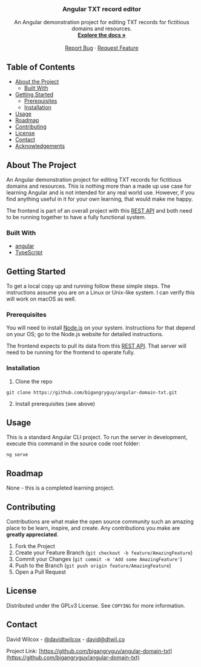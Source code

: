 <!-- PROJECT LOGO -->
<p align="center">
    <h3 align="center">Angular TXT record editor</h3>
  <p align="center">
    An Angular demonstration project for editing TXT records for fictitious domains and resources.
    <br />
    <a href="https://github.com/bigangryguy/angular-domain-txt"><strong>Explore the docs »</strong></a>
    <br />
    <br />
    <a href="https://github.com/bigangryguy/angular-domain-txt/issues">Report Bug</a>
    ·
    <a href="https://github.com/bigangryguy/angular-domain-txt/issues">Request Feature</a>
  </p>
</p>

<!-- TABLE OF CONTENTS -->
## Table of Contents

* [About the Project](#about-the-project)
  * [Built With](#built-with)
* [Getting Started](#getting-started)
  * [Prerequisites](#prerequisites)
  * [Installation](#installation)
* [Usage](#usage)
* [Roadmap](#roadmap)
* [Contributing](#contributing)
* [License](#license)
* [Contact](#contact)
* [Acknowledgements](#acknowledgements)



<!-- ABOUT THE PROJECT -->
## About The Project
An Angular demonstration project for editing TXT records for fictitious domains and resources. 
This is nothing more than a made up use case for learning Angular and is not intended for any real world use. However, 
if you find anything useful in it for your own learning, that would make me happy.

The frontend is part of an overall project with this [REST API](https://github.com/bigangryguy/flask-domain-txt) and both
need to be running together to have a fully functional system.


### Built With

* [angular](https://angular.io/)
* [TypeScript](https://www.typescriptlang.org/)


<!-- GETTING STARTED -->
## Getting Started

To get a local copy up and running follow these simple steps. The instructions assume you are on a
Linux or Unix-like system. I can verify this will work on macOS as well.

### Prerequisites

You will need to install [Node.js](https://nodejs.org/en/) on your system. Instructions for that depend on your OS; go
to the Node.js website for detailed instructions.

The frontend expects to pull its data from this [REST API](https://github.com/bigangryguy/flask-domain-txt). That server will
need to be running for the frontend to operate fully.

### Installation

1. Clone the repo
```shell script
git clone https://github.com/bigangryguy/angular-domain-txt.git
```
2. Install prerequisites (see above)

<!-- USAGE EXAMPLES -->
## Usage

This is a standard Angular CLI project. To run the server in development, execute this command in the source code root
folder:
```shell script
ng serve
```

<!-- ROADMAP -->
## Roadmap

None - this is a completed learning project.


<!-- CONTRIBUTING -->
## Contributing

Contributions are what make the open source community such an amazing place to be learn, inspire, and create. Any contributions you make are **greatly appreciated**.

1. Fork the Project
2. Create your Feature Branch (`git checkout -b feature/AmazingFeature`)
3. Commit your Changes (`git commit -m 'Add some AmazingFeature'`)
4. Push to the Branch (`git push origin feature/AmazingFeature`)
5. Open a Pull Request



<!-- LICENSE -->
## License

Distributed under the GPLv3 License. See `COPYING` for more information.

<!-- CONTACT -->
## Contact

David Wilcox - [@davidtwilcox](https://twitter.com/davidtwilcox) - david@dtwil.co

Project Link: [https://github.com/bigangryguy/angular-domain-txt](https://github.com/bigangryguy/angular-domain-txt)


<!-- MARKDOWN LINKS & IMAGES -->
<!-- https://www.markdownguide.org/basic-syntax/#reference-style-links -->
[contributors-shield]: https://img.shields.io/github/contributors/bigangryguy/repo.svg?style=flat-square
[contributors-url]: https://github.com/bigangryguy/repo/graphs/contributors
[forks-shield]: https://img.shields.io/github/forks/bigangryguy/repo.svg?style=flat-square
[forks-url]: https://github.com/bigangryguy/repo/network/members
[stars-shield]: https://img.shields.io/github/stars/bigangryguy/repo.svg?style=flat-square
[stars-url]: https://github.com/bigangryguy/repo/stargazers
[issues-shield]: https://img.shields.io/github/issues/bigangryguy/repo.svg?style=flat-square
[issues-url]: https://github.com/bigangryguy/repo/issues
[license-shield]: https://img.shields.io/github/license/bigangryguy/repo.svg?style=flat-square
[license-url]: https://github.com/bigangryguy/repo/blob/master/LICENSE.txt
[linkedin-shield]: https://img.shields.io/badge/-LinkedIn-black.svg?style=flat-square&logo=linkedin&colorB=555
[linkedin-url]: https://linkedin.com/in/davidtwilcox
[product-screenshot]: images/screenshot.png
